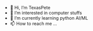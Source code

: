 - 👋 Hi, I’m TexasPete
- 👀 I’m interested in computer stuffs
- 🌱 I’m currently learning python AI/ML
- 📫 How to reach me ...


